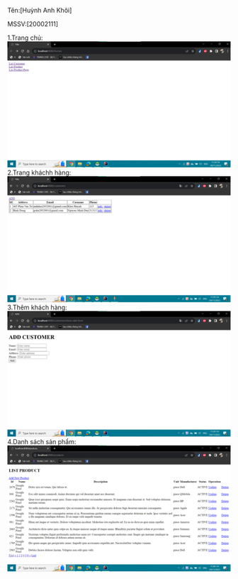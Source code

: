 Tên:[Huỳnh Anh Khôi]

MSSV:[20002111]

1.Trang chủ:
![TrangChu](/image/home.png)
2.Trang kháchh hàng:
![Customers](/image/customers.png)
3.Thêm khách hàng:
![TrangChu](/image/addcustomer.png)
4.Danh sách sản phẩm:
![TrangChu](/image/listproduct.png)

